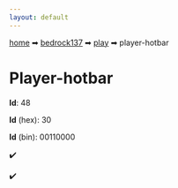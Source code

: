 ```yaml
---
layout: default
---
```


[home](/) ➡ [bedrock137](/protocol/bedrock137) ➡ [play](/protocol/bedrock137/play) ➡ player-hotbar

# Player-hotbar

**Id**: 48

**Id** (hex): 30

**Id** (bin): 00110000

✔️

✔️

